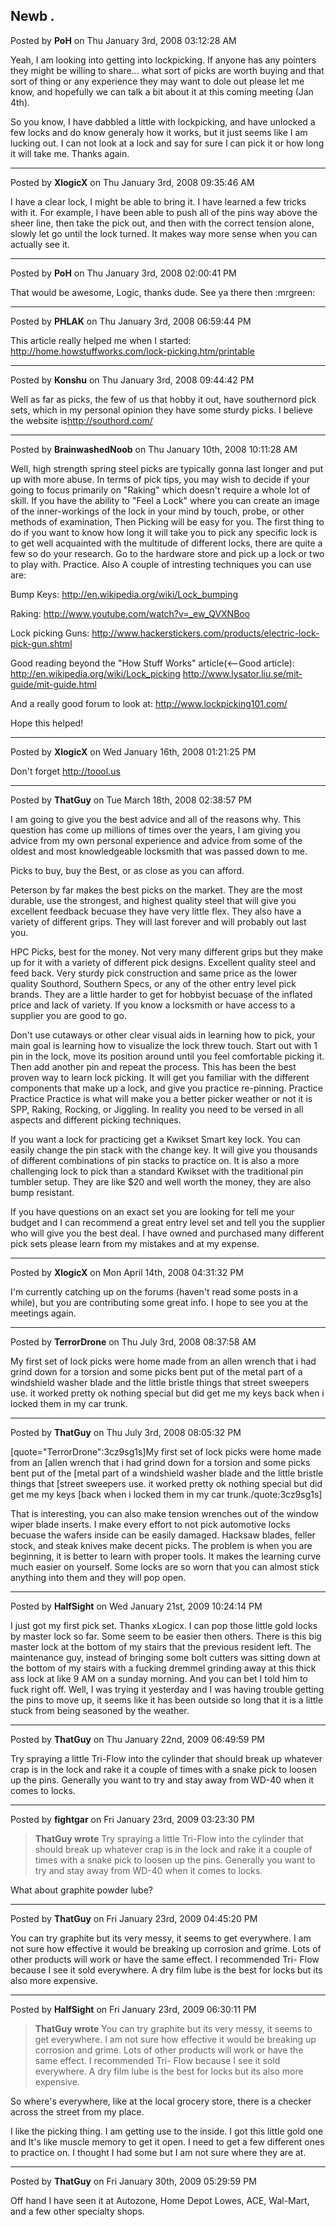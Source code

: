 ## Newb *.*
Posted by **PoH** on Thu January 3rd, 2008 03:12:28 AM

Yeah, I am looking into getting into lockpicking. If anyone has any pointers
they might be willing to share... what sort of picks are worth buying and that
sort of thing or any experience they may want to dole out please let me know,
and hopefully we can talk a bit about it at this coming meeting (Jan 4th).

So you know, I have dabbled a little with lockpicking, and have unlocked a few
locks and do know generaly how it works, but it just seems like I am lucking
out. I can not look at a lock and say for sure I can pick it or how long it will
take me. Thanks again.

--------------------------------------------------------------------------------

Posted by **XlogicX** on Thu January 3rd, 2008 09:35:46 AM

I have a clear lock, I might be able to bring it. I have learned a few tricks
with it. For example, I have been able to push all of the pins way above the
sheer line, then take the pick out, and then with the correct tension alone,
slowly let go until the lock turned. It makes way more sense when you can
actually see it.

--------------------------------------------------------------------------------

Posted by **PoH** on Thu January 3rd, 2008 02:00:41 PM

That would be awesome, Logic, thanks dude. See ya there then  :mrgreen:

--------------------------------------------------------------------------------

Posted by **PHLAK** on Thu January 3rd, 2008 06:59:44 PM

This article really helped me when I started:
<http://home.howstuffworks.com/lock-picking.htm/printable>

--------------------------------------------------------------------------------

Posted by **Konshu** on Thu January 3rd, 2008 09:44:42 PM

Well as far as picks, the few of us that hobby it out, have southernord pick
sets, which in my personal opinion they have some sturdy picks. I believe the
website is<http://southord.com/>

--------------------------------------------------------------------------------

Posted by **BrainwashedNoob** on Thu January 10th, 2008 10:11:28 AM

Well, high strength spring steel picks are typically gonna last longer and put
up with more abuse. In terms of pick tips, you may wish to decide if your going
to focus primarily on "Raking" which doesn't require a whole lot of skill. If
you have the ability to "Feel a Lock" where you can create an image of the
inner-workings of the lock in your mind by touch, probe, or other methods of
examination, Then Picking will be easy for you. The first thing to do if you
want to know how long it will take you to pick any specific lock is to get well
acquainted with the multitude of different locks, there are quite a few so do
your research. Go to the hardware store and pick up a lock or two to play with.
Practice. Also A couple of intresting techniques you can use are:

Bump Keys: <http://en.wikipedia.org/wiki/Lock_bumping>

Raking: <http://www.youtube.com/watch?v=_ew_QVXNBoo>

Lock picking Guns:
<http://www.hackerstickers.com/products/electric-lock-pick-gun.shtml>

Good reading beyond the "How Stuff Works" article(<--Good article):
<http://en.wikipedia.org/wiki/Lock_picking>
<http://www.lysator.liu.se/mit-guide/mit-guide.html>

And a really good forum to look at: <http://www.lockpicking101.com/>

Hope this helped!

--------------------------------------------------------------------------------

Posted by **XlogicX** on Wed January 16th, 2008 01:21:25 PM

Don't forget <http://toool.us>

--------------------------------------------------------------------------------

Posted by **ThatGuy** on Tue March 18th, 2008 02:38:57 PM

I am going to give you the best advice and all of the reasons why. This question
has come up millions of times over the years, I am giving you advice from my own
personal experience and advice from some of the oldest and most knowledgeable
locksmith that was passed down to me.

Picks to buy, buy the Best, or as close as you can afford.

Peterson by far makes the best picks on the market. They are the most durable,
use the strongest, and highest quality steel that will give you excellent
feedback becuase they have very little flex. They also have a variety of
different grips. They will last forever and will probably out last you.

HPC Picks, best for the money. Not very many different grips but they make up
for it with a variety of different pick designs. Excellent quality steel and
feed back. Very sturdy pick construction and same price as the lower quality
Southord, Southern Specs, or any of the other entry level pick brands. They are
a little harder to get for hobbyist becuase of the inflated price and lack of
variety. If you know a locksmith or have access to a supplier you are good to
go.

Don't use cutaways or other clear visual aids in learning how to pick, your main
goal is learning how to visualize the lock threw touch. Start out with 1 pin in
the lock, move its position around until you feel comfortable picking it. Then
add another pin and repeat the process. This has been the best proven way to
learn lock picking. It will get you familiar with the different components that
make up a lock, and give you practice re-pinning. Practice Practice Practice is
what will make you a better picker weather or not it is SPP, Raking, Rocking, or
Jiggling. In reality you need to be versed in all aspects and different picking
techniques.

If you want a lock for practicing get a Kwikset Smart key lock. You can easily
change the pin stack with the change key. It will give you thousands of
different combinations of pin stacks to practice on. It is also a more
challenging lock to pick than a standard Kwikset with the traditional pin
tumbler setup. They are like $20 and well worth the money, they are also bump
resistant.

If you have questions on an exact set you are looking for tell me your budget
and I can recommend a great entry level set and tell you the supplier who will
give you the best deal. I have owned and purchased many different pick sets
please learn from my mistakes and at my expense.

--------------------------------------------------------------------------------

Posted by **XlogicX** on Mon April 14th, 2008 04:31:32 PM

I'm currently catching up on the forums (haven't read some posts in a while),
but you are contributing some great info. I hope to see you at the meetings
again.

--------------------------------------------------------------------------------

Posted by **TerrorDrone** on Thu July 3rd, 2008 08:37:58 AM

My first set of lock picks were home made from an allen wrench that i had grind
down for a torsion and some picks bent put of the metal part of a windshield
washer blade and the little bristle things that street sweepers use. it worked
pretty ok nothing special but did get me my keys back when i locked them in my
car trunk.

--------------------------------------------------------------------------------

Posted by **ThatGuy** on Thu July 3rd, 2008 08:05:32 PM

[quote="TerrorDrone":3cz9sg1s]My first set of lock picks were home made from an
[allen wrench that i had grind down for a torsion and some picks bent put of the
[metal part of a windshield washer blade and the little bristle things that
[street sweepers use. it worked pretty ok nothing special but did get me my keys
[back when i locked them in my car trunk./quote:3cz9sg1s]

That is interesting, you can also make tension wrenches out of the window wiper
blade inserts. I make every effort to not pick automotive locks becuase the
wafers inside can be easily damaged. Hacksaw blades, feller stock, and steak
knives make decent picks. The problem is when you are beginning, it is better to
learn with proper tools. It makes the learning curve much easier on yourself.
Some locks are so worn that you can almost stick anything into them and they
will pop open.

--------------------------------------------------------------------------------

Posted by **HalfSight** on Wed January 21st, 2009 10:24:14 PM

I just got my first pick set. Thanks xLogicx. I can pop those little gold locks
by master lock so far. Some seem to be easier then others. There is this big
master lock at the bottom of my stairs that the previous resident left. The
maintenance guy, instead of bringing some bolt cutters was sitting down at the
bottom of my stairs with a fucking dremmel grinding away at this thick ass lock
at like 9 AM on a sunday morning. And you can bet I told him to fuck right off.
Well, I was trying it yesterday and I was having trouble getting the pins to
move up, it seems like it has been outside so long that it is a little stuck
from being seasoned by the weather.

--------------------------------------------------------------------------------

Posted by **ThatGuy** on Thu January 22nd, 2009 06:49:59 PM

Try spraying a little Tri-Flow into the cylinder that should break up whatever
crap is in the lock and rake it a couple of times with a snake pick to loosen up
the pins. Generally you want to try and stay away from WD-40 when it comes to
locks.

--------------------------------------------------------------------------------

Posted by **fightgar** on Fri January 23rd, 2009 03:23:30 PM

> **ThatGuy wrote**
> Try spraying a little Tri-Flow into the cylinder that should break up whatever
> crap is in the lock and rake it a couple of times with a snake pick to loosen
> up the pins. Generally you want to try and stay away from WD-40 when it comes
> to locks.

What about graphite powder lube?

--------------------------------------------------------------------------------

Posted by **ThatGuy** on Fri January 23rd, 2009 04:45:20 PM

You can try graphite but its very messy, it seems to get everywhere. I am not
sure how effective it would be breaking up corrosion and grime. Lots of other
products will work or have the same effect. I recommended Tri- Flow because I
see it sold everywhere. A dry film lube is the best for locks but its also more
expensive.

--------------------------------------------------------------------------------

Posted by **HalfSight** on Fri January 23rd, 2009 06:30:11 PM

> **ThatGuy wrote**
> You can try graphite but its very messy, it seems to get everywhere. I am not
> sure how effective it would be breaking up corrosion and grime. Lots of other
> products will work or have the same effect. I recommended Tri- Flow because I
> see it sold everywhere. A dry film lube is the best for locks but its also
> more expensive.

So where's everywhere, like at the local grocery store, there is a checker
across the street from my place.

I like the picking thing. I am getting use to the inside. I got this little gold
one and It's like muscle memory to get it open. I need to get a few different
ones to practice on. I thought I had some but I am not sure where they are at.

--------------------------------------------------------------------------------

Posted by **ThatGuy** on Fri January 30th, 2009 05:29:59 PM

Off hand I have seen it at Autozone, Home Depot Lowes, ACE, Wal-Mart, and a few
other specialty shops.
